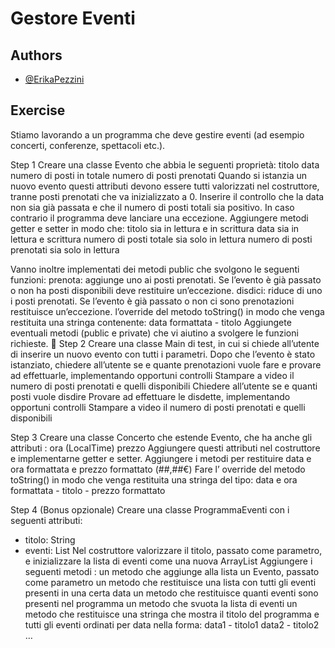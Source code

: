 
# Gestore Eventi



## Authors

- [@ErikaPezzini](https://github.com/ErikaPezzini)


## Exercise

Stiamo lavorando a un programma che deve gestire eventi (ad esempio concerti, conferenze, spettacoli etc.).

Step 1
Creare una classe Evento che abbia le seguenti proprietà:
titolo
data
numero di posti in totale
numero di posti prenotati
Quando si istanzia un nuovo evento questi attributi devono essere tutti valorizzati nel costruttore, tranne posti prenotati che va inizializzato a 0.
Inserire il controllo che la data non sia già passata e che il numero di posti totali sia positivo. In caso contrario il programma deve lanciare una eccezione.
Aggiungere metodi getter e setter in modo che:
titolo sia in lettura e in scrittura
data sia in lettura e scrittura
numero di posti totale sia solo in lettura
numero di posti prenotati sia solo in lettura

Vanno inoltre implementati dei metodi public che svolgono le seguenti funzioni:
prenota: aggiunge uno ai posti prenotati. Se l’evento è già passato o non ha posti disponibili deve restituire un’eccezione.
disdici: riduce di uno i posti prenotati. Se l’evento è già passato o non ci sono prenotazioni restituisce un’eccezione.
l’override del metodo toString() in modo che venga restituita una stringa contenente: data formattata - titolo
Aggiungete eventuali metodi (public e private) che vi aiutino a svolgere le funzioni richieste.

Step 2
Creare una classe Main di test, in cui si chiede all’utente di inserire un nuovo evento con tutti i parametri.
Dopo che l’evento è stato istanziato, chiedere all’utente se e quante prenotazioni vuole fare e provare ad effettuarle, implementando opportuni controlli
Stampare a video il numero di posti prenotati e quelli disponibili
Chiedere all’utente se e quanti posti vuole disdire
Provare ad effettuare le disdette, implementando opportuni controlli
Stampare a video il numero di posti prenotati e quelli disponibili

Step 3
Creare una classe Concerto che estende Evento, che ha anche gli attributi :
ora (LocalTime)
prezzo
Aggiungere questi attributi nel costruttore e implementarne getter e setter.
Aggiungere i metodi per restituire data e ora formattata e prezzo formattato (##,##€) Fare l’ override del metodo toString() in modo che venga restituita una stringa del tipo: data e ora formattata - titolo - prezzo formattato

Step 4 (Bonus opzionale)
Creare una classe ProgrammaEventi con i seguenti attributi: 
- titolo: String
- eventi: List<Evento>
Nel costruttore valorizzare il titolo, passato come parametro, e inizializzare la lista di eventi come una nuova ArrayList
Aggiungere i seguenti metodi :
un metodo che aggiunge alla lista un Evento, passato come parametro
un metodo che restituisce una lista con tutti gli eventi presenti in una certa data
un metodo che restituisce quanti eventi sono presenti nel programma
un metodo che svuota la lista di eventi
un metodo che restituisce una stringa che mostra il titolo del programma e tutti gli eventi ordinati per data nella forma: 
data1 - titolo1
data2 - titolo2 
…